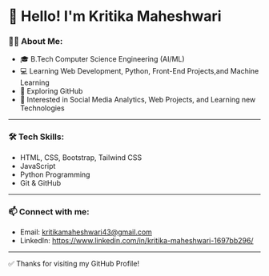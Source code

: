 # 👋 Hello! I'm Kritika Maheshwari

### 👩‍💻 About Me:
- 🎓 B.Tech Computer Science Engineering (AI/ML)
- 💻 Learning Web Development, Python, Front-End Projects,and Machine Learning
- 🚀 Exploring GitHub 
- 🎯 Interested in Social Media Analytics, Web Projects, and Learning new Technologies

---

### 🛠️ Tech Skills:
- HTML, CSS, Bootstrap, Tailwind CSS
- JavaScript
- Python Programming
- Git & GitHub

---

### 📫 Connect with me:
- Email: kritikamaheshwari43@gmail.com
- LinkedIn: https://www.linkedin.com/in/kritika-maheshwari-1697bb296/

---

✅ Thanks for visiting my GitHub Profile!
